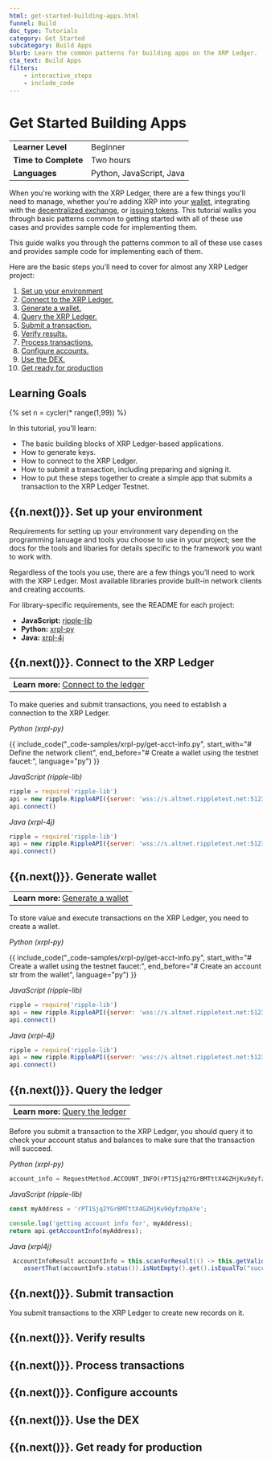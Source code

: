 ```yaml
---
html: get-started-building-apps.html
funnel: Build
doc_type: Tutorials
category: Get Started
subcategory: Build Apps
blurb: Learn the common patterns for building apps on the XRP Ledger.
cta_text: Build Apps
filters:
    - interactive_steps
    - include_code
---
```


# Get Started Building Apps

| | | 
|-------------------|----------|
| **Learner Level** | Beginner |
| **Time to Complete** | Two hours |
| **Languages** | Python, JavaScript, Java | 

When you're working with the XRP Ledger, there are a few things you'll need to manage, whether you're adding XRP into your [wallet](wallets.html), integrating with the [decentralized exchange](decentralized-exchange.html), or [issuing tokens](issued-currencies.html). This tutorial walks you through basic patterns common to getting started with all of these use cases and provides sample code for implementing them.

This guide walks you through the patterns common to all of these use cases and provides sample code for implementing each of them. 

Here are the basic steps you’ll need to cover for almost any XRP Ledger project:


1. [Set up your environment](#1-set-up-your-environment)
1. [Connect to the XRP Ledger.](#2-connect-to-the-xrp-ledger)
1. [Generate a wallet.](#3-generate-wallet)
1. [Query the XRP Ledger.](#4-query-the-xrp-ledger)
1. [Submit a transaction.](#5-submit-transaction~) 
1. [Verify results.](#6-verify-results)
1. [Process transactions.](#7-process-transactions)
1. [Configure accounts.](#8-configure-accounts)
1. [Use the DEX.](#9-use-the-dex)
1. [Get ready for production](#10-get-ready-for-production)


## Learning Goals
{% set n = cycler(* range(1,99)) %}


In this tutorial, you’ll learn: 

* The basic building blocks of XRP Ledger-based applications.
* How to generate keys.
* How to connect to the XRP Ledger.
* How to submit a transaction, including preparing and signing it. 
* How to put these steps together to create a simple app that submits a transaction to the XRP Ledger Testnet. 


## {{n.next()}}. Set up your environment


Requirements for setting up your environment vary depending on the programming lanuage and tools you choose to use in your project; see the docs for the tools and libaries for details specific to the framework you want to work with. 

Regardless of the tools you use, there are a few things you’ll need to work with the XRP Ledger. Most available libraries provide built-in network clients and creating accounts. 


For library-specific requirements, see the README for each project:

* **JavaScript:** [ripple-lib](~https://github.com/ripple/ripple-lib~)
* **Python:** [xrpl-py](~https://github.com/xpring-eng/xrpl-py~)
* **Java:** [xrpl-4j](~https://github.com/XRPLF/xrpl4j~)


## {{n.next()}}. Connect to the XRP Ledger

||
|----------|
|**Learn more:**  [Connect to the ledger](connect-to-ledger.html)|


To make queries and submit transactions, you need to establish a connection to the XRP Ledger.


<!-- MULTICODE_BLOCK_START -->

*Python (xrpl-py)*


{{ include_code("_code-samples/xrpl-py/get-acct-info.py", start_with="# Define the network client", 
end_before="# Create a wallet using the testnet faucet:", language="py") }}


*JavaScript (ripple-lib)*

```js
ripple = require('ripple-lib')
api = new ripple.RippleAPI({server: 'wss://s.altnet.rippletest.net:51233'})
api.connect()
```

*Java (xrpl-4j)*

```js
ripple = require('ripple-lib')
api = new ripple.RippleAPI({server: 'wss://s.altnet.rippletest.net:51233'})
api.connect()
```

<!-- MULTICODE_BLOCK_END -->


## {{n.next()}}. Generate wallet


||
|----------|
|**Learn more:**  [Generate a wallet](generate-a-wallet.html)|

To store value and execute transactions on the XRP Ledger, you need to create a wallet.

<!-- MULTICODE_BLOCK_START -->

*Python (xrpl-py)*


{{ include_code("_code-samples/xrpl-py/get-acct-info.py", start_with="# Create a wallet using the testnet faucet:", end_before="# Create an account str from the wallet", language="py") }}

*JavaScript (ripple-lib)*

```js
ripple = require('ripple-lib')
api = new ripple.RippleAPI({server: 'wss://s.altnet.rippletest.net:51233'})
api.connect()
```

*Java (xrpl-4j)*

```js
ripple = require('ripple-lib')
api = new ripple.RippleAPI({server: 'wss://s.altnet.rippletest.net:51233'})
api.connect()
```

<!-- MULTICODE_BLOCK_END -->



## {{n.next()}}. Query the ledger

||
|----------|
|**Learn more:**  [Query the ledger](query-the-ledger.html)|

Before you submit a transaction to the XRP Ledger, you should query it to check your account status and balances to make sure that the transaction will succeed. 

<!-- MULTICODE_BLOCK_START -->

*Python (xrpl-py)*

```py
account_info = RequestMethod.ACCOUNT_INFO(rPT1Sjq2YGrBMTttX4GZHjKu9dyfzbpAYe)
```

*JavaScript (ripple-lib)*

```js
const myAddress = 'rPT1Sjq2YGrBMTttX4GZHjKu9dyfzbpAYe';

console.log('getting account info for', myAddress);
return api.getAccountInfo(myAddress);
```

*Java (xrpl4j)*

```java
 AccountInfoResult accountInfo = this.scanForResult(() -> this.getValidatedAccountInfo(wallet.classicAddress()));
    assertThat(accountInfo.status()).isNotEmpty().get().isEqualTo("success");
```

<!-- MULTICODE_BLOCK_END -->


## {{n.next()}}. Submit transaction

You submit transactions to the XRP Ledger to create new records on it. 


## {{n.next()}}. Verify results

## {{n.next()}}. Process transactions

## {{n.next()}}. Configure accounts

## {{n.next()}}. Use the DEX

## {{n.next()}}. Get ready for production


